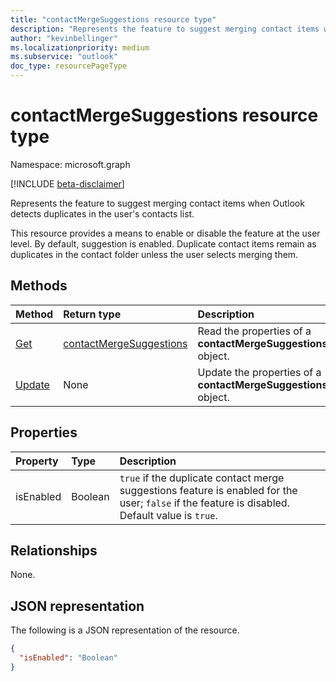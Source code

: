 ```yaml
---
title: "contactMergeSuggestions resource type"
description: "Represents the feature to suggest merging contact items when Outlook detects duplicates in the user's contacts list"
author: "kevinbellinger"
ms.localizationpriority: medium
ms.subservice: "outlook"
doc_type: resourcePageType
---
```


# contactMergeSuggestions resource type

Namespace: microsoft.graph

[!INCLUDE [beta-disclaimer](../../includes/beta-disclaimer.md)]

Represents the feature to suggest merging contact items when Outlook detects duplicates in the user's contacts list.

This resource provides a means to enable or disable the feature at the user level. By default, suggestion is enabled. Duplicate contact items remain as duplicates in the contact folder unless the user selects merging them.

## Methods
|Method|Return type|Description|
|:---|:---|:---|
|[Get](../api/contactmergesuggestions-get.md)|[contactMergeSuggestions](contactmergesuggestions.md)|Read the properties of a **contactMergeSuggestions** object.|
|[Update](../api/contactmergesuggestions-update.md)|None |Update the properties of a **contactMergeSuggestions** object.|

## Properties
|Property|Type|Description|
|:---|:---|:---|
|isEnabled|Boolean|`true` if the duplicate contact merge suggestions feature is enabled for the user; `false` if the feature is disabled. Default value is `true`.|

## Relationships
None.

## JSON representation
The following is a JSON representation of the resource.
<!-- {
  "blockType": "resource",
  "keyProperty": "id",
  "@odata.type": "microsoft.graph.contactMergeSuggestions",
  "openType": false
}
-->
``` json
{
  "isEnabled": "Boolean"
}
```

